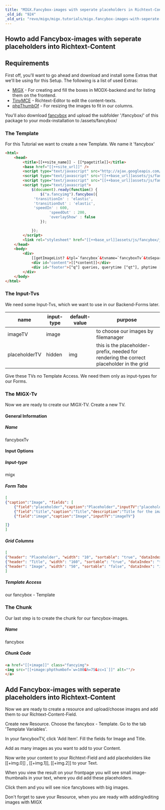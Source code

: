 ```yaml
---
title: "MIGX.Fancybox-images with seperate placeholders in Richtext-Content"
_old_id: "924"
_old_uri: "revo/migx/migx.tutorials/migx.fancybox-images-with-seperate-placeholders-in-richtext-content"
---
```


## Howto add Fancybox-images with seperate placeholders into Richtext-Content

## Requirements

 First off, you'll want to go ahead and download and install some Extras that we'll be using for this Setup. The following is a list of used Extras:

- [MIGX](extras/migx "MIGX") - For creating and fill the boxes in MODX-backend and for listing them on the frontend.
- [TinyMCE](extras/evo/tinymce "TinyMCE") - Richtext-Editor to edit the content-texts.
- [phpThumbOf](extras/phpthumbof "phpThumbOf") - For resizing the images to fit in our columns.

 You'll also download [fancybox](http://fancybox.net/home) and upload the subfolder '/fancybox/' of this package to your modx-installation to /assets/fancybox/

### The Template

 For this Tutorial we want to create a new Template. We name it 'fancybox'

``` html
<html>
    <head>
        <title>[[++site_name]] - [[*pagetitle]]</title>
        <base href="[[++site_url]]" />
        <script type="text/javascript" src="http://ajax.googleapis.com/ajax/libs/jquery/1.4/jquery.min.js"></script>
        <script type="text/javascript" src="[[++base_url]]assets/js/fancybox/jquery.fancybox-1.3.4.pack.js"></script>
        <script type="text/javascript" src="[[++base_url]]assets/js/fancybox/jquery.easing-1.4.pack.js"></script>
        <script type="text/javascript">
            $(document).ready(function() {
                $("a.fancyimg").fancybox({
             'transitionIn' : 'elastic',
             'transitionOut' : 'elastic',
             'speedIn' : 600,
                    'speedOut' : 200,
                    'overlayShow' : false
                });

            });
        </script>
        <link rel="stylesheet" href="[[++base_url]]assets/js/fancybox/jquery.fancybox-1.3.4.css" type="text/css" media="screen" />
    </head>
    <body>
        <div>
            [[getImageList? &tpl=`fancybox`&tvname=`fancyboxTv`&toSeparatePlaceholders=`img`]]
            <div id="content">[[*content]]</div>
            <div id="footer">[^q^] queries, querytime [^qt^], phptime [^p^], totaltime [^t^], source [^s^]</div>
        </div>
    </body>
</html>

```

### The Input-Tvs

 We need some Input-Tvs, which we want to use in our Backend-Forms later.

| name          | input-type | default-value | purpose                                                                                  |
| ------------- | ---------- | ------------- | ---------------------------------------------------------------------------------------- |
| imageTV       | image      |               | to choose our images by filemanager                                                      |
| placeholderTV | hidden     | img           | this is the placeholder-prefix, needed for rendering the correct placeholder in the grid |

 Give these TVs no Template Access. We need them only as input-types for our Forms.

### The MIGX-Tv

 Now we are ready to create our MIGX-TV. Create a new TV.

#### General Information

##### Name

 fancyboxTv

#### Input Options

##### Input-type

 migx

##### Form Tabs

``` json
[
{"caption":"Image", "fields": [
    {"field":"placeholder","caption":"Placeholder","inputTV":"placeholderTV"},
    {"field":"title","caption":"Title","description":"Title for the image."},
    {"field":"image","caption":"Image","inputTV":"imageTV"}

]}
]
```

##### Grid Columns

``` json
[
{"header": "Placeholder", "width": "10", "sortable": "true", "dataIndex": "placeholder", "renderer": "this.renderPlaceholder"},
{"header": "Title", "width": "160", "sortable": "true", "dataIndex": "title"},
{"header": "Image", "width": "50", "sortable": "false", "dataIndex": "image","renderer": "this.renderImage"}
]
```

##### Template Access

 our fancybox - Template

### The Chunk

Our last step is to create the chunk for our fancybox-images.

##### Name

fancybox

##### Chunk Code

``` html
<a href="[[+image]]" class="fancyimg">
<img src="[[+image:phpthumbof=`w=100&h=75&zc=1`]]" alt=""/>
</a>
```

## Add Fancybox-images with seperate placeholders into Richtext-Content

 Now we are ready to create a resource and upload/choose images and add them to our Richtext-Content-Field.

 Create new Resource. Choose the fancybox - Template. Go to the tab 'Template Variables'.

 In your fancyboxTV, click 'Add Item'. Fill the fields for Image and Title.

 Add as many images as you want to add to your Content.

 Now write your content to your Richtext-Field and add placeholders like \[\[+img.0\]\] , \[\[+img.1\]\], \[\[+img.2\]\] to your Text.

 When you view the result on your frontpage you will see small image-thumbnails in your text, where you did add these placeholders.

 Click them and you will see nice fancyboxes with big images.

 Don't forget to save your Resource, when you are ready with adding/editing images with MIGX
